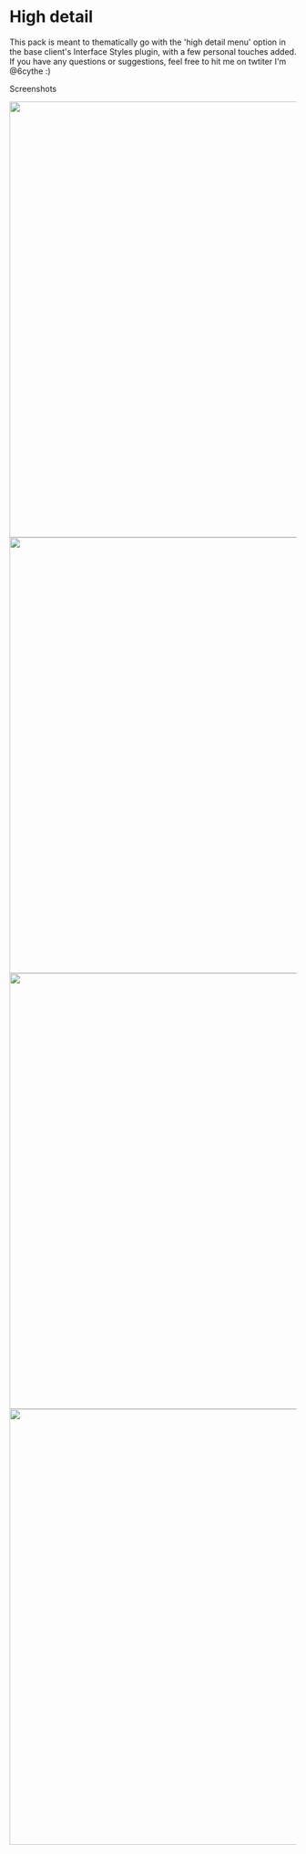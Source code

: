 # High detail

This pack is meant to thematically go with the 'high detail menu' option in the base client's Interface Styles plugin, with a few personal touches added. If you have any questions or suggestions, feel free to hit me on twtiter I'm @6cythe :)

Screenshots

<img src="https://i.imgur.com/DC47Xe1.png" width="765"><br/>
<img src="https://i.imgur.com/ChW0bAv.png" width="765"><br/>
<img src="https://i.imgur.com/j9xymp5.png" width="765"><br/>
<img src="https://i.imgur.com/gkNuFLj.png" width="765"><br/>